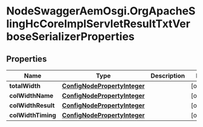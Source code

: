 # NodeSwaggerAemOsgi.OrgApacheSlingHcCoreImplServletResultTxtVerboseSerializerProperties

## Properties
Name | Type | Description | Notes
------------ | ------------- | ------------- | -------------
**totalWidth** | [**ConfigNodePropertyInteger**](ConfigNodePropertyInteger.md) |  | [optional] 
**colWidthName** | [**ConfigNodePropertyInteger**](ConfigNodePropertyInteger.md) |  | [optional] 
**colWidthResult** | [**ConfigNodePropertyInteger**](ConfigNodePropertyInteger.md) |  | [optional] 
**colWidthTiming** | [**ConfigNodePropertyInteger**](ConfigNodePropertyInteger.md) |  | [optional] 


